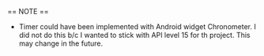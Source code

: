 == NOTE ==
* Timer could have been implemented with Android widget Chronometer. I did not do this b/c I
wanted to stick with API level 15 for th project. This may change in the future.
